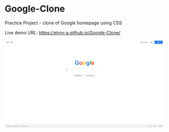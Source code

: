 # Google-Clone
Practice Project - clone of Google homepage using CSS

Live demo URL: https://elroy-a.github.io/Google-Clone/

![](Google-Clone.png)
